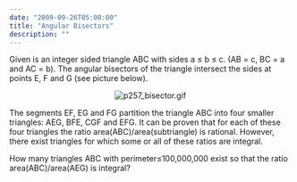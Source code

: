 ```yaml
---
date: "2009-09-26T05:00:00"
title: "Angular Bisectors"
description: ""
---
```


<span style="font-size:11pt;">
</span><p>Given is an integer sided triangle ABC with sides a ≤ b ≤ c. 
(AB = c, BC = a and AC = b).
The angular bisectors of the triangle intersect the sides at points E, F and G (see picture below).
</p>
<div align="center">
<img alt="p257_bisector.gif" class="dark_img" src="/images/p257_bisector.gif"/></div>
<p>
The segments EF, EG and FG partition the triangle ABC into four smaller triangles: AEG, BFE, CGF and EFG.
It can be proven that for each of these four triangles the ratio area(ABC)/area(subtriangle) is rational.
However, there exist triangles for which some or all of these ratios are integral.
</p>
<p>
How many triangles ABC with perimeter≤100,000,000 exist so that the ratio area(ABC)/area(AEG) is integral?
</p>

